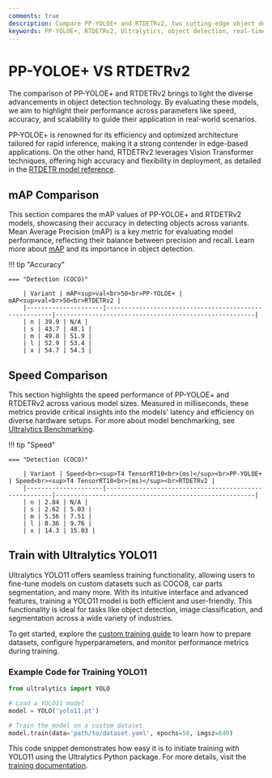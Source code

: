 ```yaml
---
comments: true
description: Compare PP-YOLOE+ and RTDETRv2, two cutting-edge object detection models, to explore their performance, efficiency, and real-time AI capabilities in computer vision tasks. Discover how these models excel in edge AI applications with Ultralytics' advanced tools and frameworks.
keywords: PP-YOLOE+, RTDETRv2, Ultralytics, object detection, real-time AI, edge AI, computer vision, model comparison, AI performance, real-time object detection
---
```


# PP-YOLOE+ VS RTDETRv2

The comparison of PP-YOLOE+ and RTDETRv2 brings to light the diverse advancements in object detection technology. By evaluating these models, we aim to highlight their performance across parameters like speed, accuracy, and scalability to guide their application in real-world scenarios.

PP-YOLOE+ is renowned for its efficiency and optimized architecture tailored for rapid inference, making it a strong contender in edge-based applications. On the other hand, RTDETRv2 leverages Vision Transformer techniques, offering high accuracy and flexibility in deployment, as detailed in the [RTDETR model reference](https://docs.ultralytics.com/reference/models/rtdetr/model/).


## mAP Comparison

This section compares the mAP values of PP-YOLOE+ and RTDETRv2 models, showcasing their accuracy in detecting objects across variants. Mean Average Precision (mAP) is a key metric for evaluating model performance, reflecting their balance between precision and recall. Learn more about [mAP](https://www.ultralytics.com/glossary/mean-average-precision-map) and its importance in object detection.


!!! tip "Accuracy"

	=== "Detection (COCO)"

		| Variant | mAP<sup>val<br>50<br>PP-YOLOE+ | mAP<sup>val<br>50<br>RTDETRv2 |
		|---------------------|-------------------------------------------------------|-------------------------------------------------------|
		| n | 39.9 | N/A |
		| s | 43.7 | 48.1 |
		| m | 49.8 | 51.9 |
		| l | 52.9 | 53.4 |
		| x | 54.7 | 54.3 |
		

## Speed Comparison

This section highlights the speed performance of PP-YOLOE+ and RTDETRv2 across various model sizes. Measured in milliseconds, these metrics provide critical insights into the models' latency and efficiency on diverse hardware setups. For more about model benchmarking, see [Ultralytics Benchmarking](https://docs.ultralytics.com/modes/benchmark/).


!!! tip "Speed"

	=== "Detection (COCO)"

		| Variant | Speed<br><sup>T4 TensorRT10<br>(ms)</sup><br>PP-YOLOE+ | Speed<br><sup>T4 TensorRT10<br>(ms)</sup><br>RTDETRv2 |
		|---------------------|-------------------------------------------------------|-------------------------------------------------------|
		| n | 2.84 | N/A |
		| s | 2.62 | 5.03 |
		| m | 5.56 | 7.51 |
		| l | 8.36 | 9.76 |
		| x | 14.3 | 15.03 |

## Train with Ultralytics YOLO11  

Ultralytics YOLO11 offers seamless training functionality, allowing users to fine-tune models on custom datasets such as COCO8, car parts segmentation, and many more. With its intuitive interface and advanced features, training a YOLO11 model is both efficient and user-friendly. This functionality is ideal for tasks like object detection, image classification, and segmentation across a wide variety of industries.  

To get started, explore the [custom training guide](https://docs.ultralytics.com/modes/train/) to learn how to prepare datasets, configure hyperparameters, and monitor performance metrics during training.  

### Example Code for Training YOLO11  

```python
from ultralytics import YOLO

# Load a YOLO11 model
model = YOLO('yolo11.pt')

# Train the model on a custom dataset
model.train(data='path/to/dataset.yaml', epochs=50, imgsz=640)
```

This code snippet demonstrates how easy it is to initiate training with YOLO11 using the Ultralytics Python package. For more details, visit the [training documentation](https://docs.ultralytics.com/modes/train/).
